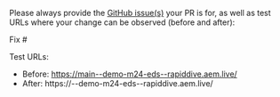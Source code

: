 Please always provide the [GitHub issue(s)](../issues) your PR is for, as well as test URLs where your change can be observed (before and after):

Fix #<gh-issue-id>

Test URLs:
- Before: https://main--demo-m24-eds--rapiddive.aem.live/
- After: https://<branch>--demo-m24-eds--rapiddive.aem.live/
